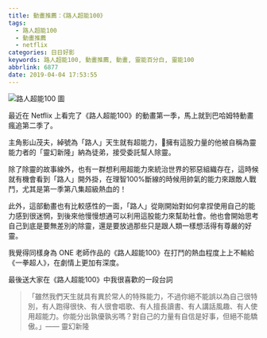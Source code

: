 ```yaml
---
title: 動畫推薦：《路人超能100》
tags:
  - 路人超能100
  - 動畫推薦
  - netflix
categories: 日日好影
keywords: 路人超能100, 動畫推薦, 動畫, 靈能百分白, 靈能100
abbrlink: 6877
date: 2019-04-04 17:53:55
---
```


![路人超能100 圖](https://res.cloudinary.com/larrynote/image/upload/v1567305908/larrynotepost/images21_ak0der.jpg)

最近在 Netflix 上看完了《路人超能100》的動畫第一季，馬上就到巴哈姆特動畫瘋追第二季了。

主角影山茂夫，綽號為「路人」天生就有超能力，擁有這股力量的他被自稱為靈能力者的「靈幻新隆」納為徒弟，接受委託幫人除靈。

<!--more-->

除了除靈的故事線外，也有一群想利用超能力來統治世界的邪惡組織存在，這時候就有機會看到「路人」開外掛，在理智100%斷線的時候用帥氣的能力來跟敵人戰鬥，尤其是第一季第八集超級熱血的！

此外，這部動畫也有比較感性的一面，「路人」從剛開始對如何拿捏使用自己的能力感到很迷惘，到後來他慢慢想通可以利用這股能力來幫助社會。他也會開始思考自己到底是要無差別的除靈，還是要放過那些只是跟人類一樣想活得有尊嚴的好靈。

我覺得同樣身為 ONE 老師作品的《路人超能100》在打鬥的熱血程度上上不輸給《一拳超人》，在劇情上更加有深度。

最後送大家在《路人超能100》中我很喜歡的一段台詞
> 「雖然我們天生就具有異於常人的特殊能力，不過你絕不能誤以為自己很特別，有人跑得很快、有人很會唱歌、有人擅長讀書、有人講話風趣、有人使用超能力。你能分出孰優孰劣嗎？對自己的力量有自信是好事，但絕不能驕傲。」—— 靈幻新隆